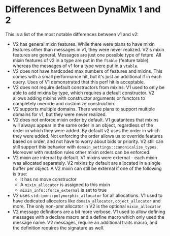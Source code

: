 # Differences Between DynaMix 1 and 2

This is a list of the most notable differences between v1 and v2:

* V2 has general mixin features. While there were plans to have mixin features other than messages in v1, they were never realized. V2's mixin features are general. Messages are just one possible type of feture. All mixin features of v2 in a type are put in the `ftable` (feature table) whereas the messages of v1 for a type were put in a `vtable`.
* V2 does not have hardcoded max numbers of features and mixins. This comes with a small performance hit, but it's just an additional if in each query. Uses of V1 demonstrated that this perf hit is acceptable.
* V2 does not require default constructors from mixins. V1 used to only be able to add mixins by type, which requires a default constructor. V2 allows adding mixins with constructor arguments or functors to completely override and customize construction.
* V2 supports multiple domains. There were plans to support multiple domains for v1, but they were never realized.
* V2 does not enforce mixin order by default. V1 guatantees that mixins will always appear in the same order in an object, regardless of the order in which they were added. By default v2 uses the order in which they were added. Not enforcing the order allows us to override features based on order, and not have to worry about bids or priority. V2 still can still support this behavior with `domain_settings::canonicalize_types`. Moreover with mutation rules other mixin orders can be enforced.
* V2 mixin are internal by default. V1 mixins were external - each mixin was allocated separately. V2 mixins by default are allocated in a single buffer per object. A V2 mixin can still be external if one of the following is true:
    * It has no move constructor
    * A `mixin_allocator` is assigned to this mixin
    * `mixin_info::force_external` is set to true
* V2 uses `std::pmr::polymorphic_allocator` for all allocations. V1 used to have dedicated allocators like `domain_allocator`, `object_allocator` and more. The only non-pmr allocator in V2 is the optional `mixin_allocator`
* V2 message definitions are a bit more verbose. V1 used to allow defining messages with a declare macro and a define macro which only used the message name. V2 messages, require an additional traits macro, and the definition requires the signature as well.

